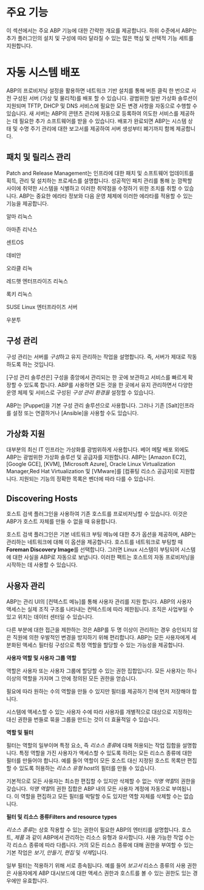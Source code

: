 # 주요 기능
이 섹션에서는 주요 ABP 기능에 대한 간략한 개요를 제공합니다. 하위 수준에서 ABP는 추가 플러그인의 설치 및 구성에 따라 달라질 수 있는 많은 핵심 및 선택적 기능 세트를 지원합니다.

# 자동 시스템 배포
ABP의 프로비저닝 설정을 활용하면 네트워크 기반 설치를 통해 버튼 클릭 한 번으로 사전 구성된 서버 (가상 및 물리적)를 배포 할 수 있습니다. 광범위한 일반 가상화 솔루션이 지원되며 TFTP, DHCP 및 DNS 서비스에 필요한 모든 변경 사항을 자동으로 수행할 수 있습니다. 새 서버는 ABP의 콘텐츠 관리에 자동으로 등록하여 의도한 서비스를 제공하는 데 필요한 추가 소프트웨어를 받을 수 있습니다. 배포가 완료되면 ABP는 시스템 상태 및 수명 주기 관리에 대한 보고서를 제공하여 서버 생성부터 폐기까지 함께 제공합니다.

## 패치 및 릴리스 관리
Patch and Release Management는 인프라에 대한 패치 및 소프트웨어 업데이트를 획득, 관리 및 설치하는 프로세스를 설명합니다. 성공적인 패치 관리를 통해 눈 깜짝할 사이에 취약한 시스템을 식별하고 이러한 취약점을 수정하기 위한 조치를 취할 수 있습니다. ABP는 중요한 에라타 정보와 다음 운영 체제에 이러한 에라타를 적용할 수 있는 기능을 제공합니다.

알마 리눅스

아마존 리낙스

센트OS

데비안

오라클 리눅

레드햇 엔터프라이즈 리눅스

록키 리눅스

SUSE Linux 엔터프라이즈 서버

우분투


## **구성 관리**

구성 관리는 서버를 *구성*하고 유지 관리하는 작업을 설명합니다. 즉, 서버가 제대로 작동하도록 하는 것입니다.

[구성 관리 솔루션은] 구성을 중앙에서 관리되는 한 곳에 보관하고 서비스를 빠르게 확장할 수 있도록 합니다. ABP를 사용하면 모든 것을 한 곳에서 유지 관리하면서 다양한 운영 체제 및 서비스로 구성된 *구성 관리 환경을* 설정할 수 있습니다.

ABP는 [Puppet]을 기본 구성 관리 솔루션으로 사용합니다. 그러나 기존 [Salt]인프라를 설정 또는 연결하거나 [Ansible]을 사용할 수도 있습니다.

## **가상화 지원**

대부분의 최신 IT 인프라는 가상화를 광범위하게 사용합니다. 베어 메탈 배포 외에도 ABP는 광범위한 가상화 솔루션 및 공급자를 지원합니다. ABP는 [Amazon EC2], [Google GCE], [KVM], [Microsoft Azure], Oracle Linux Virtualization Manager,Red Hat Virtualization 및 [VMware]를 [컴퓨팅 리소스 공급자]로 지원합니다. 지원되는 기능의 정확한 목록은 벤더에 따라 다를 수 있습니다.

## **Discovering Hosts**

호스트 검색 플러그인을 사용하여 기존 호스트를 프로비저닝할 수 있습니다. 이것은 ABP가 호스트 자체를 만들 수 없을 때 유용합니다.

호스트 검색 플러그인은 기본 네트워크 부팅 메뉴에 대한 추가 옵션을 제공하며, ABP는 관리하는 네트워크에 대해 이 옵션을 제공합니다. 호스트를 네트워크로 부팅할 때 **Foreman Discovery Image**를 선택합니다. 그러면 Linux 시스템이 부팅되어 시스템에 대한 사실을 ABP로 자동으로 보냅니다. 이러한 팩트는 호스트의 자동 프로비저닝을 시작하는 데 사용할 수 있습니다.

## **사용자 관리**

ABP는 관리 UI의 [컨텍스트 메뉴]를 통해 사용자 관리를 지원 합니다. ABP의 사용자 액세스는 실제 조직 구조를 나타내는 컨텍스트에 따라 제한됩니다. 조직은 사업부일 수 있고 위치는 데이터 센터일 수 있습니다.

다른 부분에 대한 접근을 제한하는 것은 ABP를 두 명 이상이 관리하는 경우 승인되지 않은 직원에 의한 우발적인 변경을 방지하기 위해 편리합니다. ABP는 모든 사용자에게 세분화된 액세스 필터링 구성으로 특정 역할을 할당할 수 있는 가능성을 제공합니다.

**사용자 역할 및 사용자 그룹 역할**

역할은 사용자 또는 사용자 그룹에 할당할 수 있는 권한 집합입니다. 모든 사용자는 하나 이상의 역할을 가지며 그 안에 정의된 모든 권한을 얻습니다.

필요에 따라 원하는 수의 역할을 만들 수 있지만 필터를 제공하기 전에 먼저 저장해야 합니다.

시스템에 액세스할 수 있는 사용자 수에 따라 사용자를 개별적으로 대상으로 지정하는 대신 권한을 번들로 묶을 그룹을 만드는 것이 더 효율적일 수 있습니다.

**역할 및 필터**

필터는 역할의 일부이며 특정 요소, 즉 *리소스 종류*에 대해 허용되는 작업 집합을 설명합니다. 특정 역할을 가진 사용자가 액세스할 수 있도록 하려는 모든 리소스 종류에 대한 필터를 만들어야 합니다. 예를 들어 역할이 모든 호스트 대신 지정된 호스트 목록만 편집할 수 있도록 허용하는 *리소스 유형 host*의 필터를 만들 수 있습니다.

기본적으로 모든 사용자는 최소한 편집할 수 있지만 삭제할 수 없는 *익명 역할*의 권한을 갖습니다. *익명 역할*의 권한 집합은 ABP 내의 모든 사용자 계정에 자동으로 부여됩니다. 이 역할을 편집하고 모든 필터를 박탈할 수도 있지만 역할 자체를 삭제할 수는 없습니다.

**필터 및 리소스 종류Filters and resource types**

*리소스 종류*는 상호 작용할 수 있는 권한이 필요한 ABP의 엔터티를 설명합니다. 호스트, *제품* 과 같이 ABP에서 관리하는 리소스 유형과 유사합니다. 사용 가능한 작업 수는 각 리소스 종류에 따라 다릅니다. 거의 모든 리소스 종류에 대해 권한을 부여할 수 있는 기본 작업은 *보기*, *만들기*, *편집* 및 *삭제*입니다.

일부 필터는 적용하기 위해 서로 종속됩니다. 예를 들어 *보고서* 리소스 종류의 사용 권한은 사용자에게 ABP 대시보드에 대한 액세스 권한과 호스트를 볼 수 있는 권한도 있는 경우에만 유효합니다.
